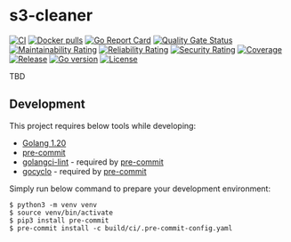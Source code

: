 # s3-cleaner
[![CI](https://github.com/bilalcaliskan/s3-cleaner/workflows/CI/badge.svg?event=push)](https://github.com/bilalcaliskan/s3-cleaner/actions?query=workflow%3ACI)
[![Docker pulls](https://img.shields.io/docker/pulls/bilalcaliskan/s3-cleaner)](https://hub.docker.com/r/bilalcaliskan/s3-cleaner/)
[![Go Report Card](https://goreportcard.com/badge/github.com/bilalcaliskan/s3-cleaner)](https://goreportcard.com/report/github.com/bilalcaliskan/s3-cleaner)
[![Quality Gate Status](https://sonarcloud.io/api/project_badges/measure?project=bilalcaliskan_s3-cleaner&metric=alert_status)](https://sonarcloud.io/summary/new_code?id=bilalcaliskan_s3-cleaner)
[![Maintainability Rating](https://sonarcloud.io/api/project_badges/measure?project=bilalcaliskan_s3-cleaner&metric=sqale_rating)](https://sonarcloud.io/summary/new_code?id=bilalcaliskan_s3-cleaner)
[![Reliability Rating](https://sonarcloud.io/api/project_badges/measure?project=bilalcaliskan_s3-cleaner&metric=reliability_rating)](https://sonarcloud.io/summary/new_code?id=bilalcaliskan_s3-cleaner)
[![Security Rating](https://sonarcloud.io/api/project_badges/measure?project=bilalcaliskan_s3-cleaner&metric=security_rating)](https://sonarcloud.io/summary/new_code?id=bilalcaliskan_s3-cleaner)
[![Coverage](https://sonarcloud.io/api/project_badges/measure?project=bilalcaliskan_s3-cleaner&metric=coverage)](https://sonarcloud.io/summary/new_code?id=bilalcaliskan_s3-cleaner)
[![Release](https://img.shields.io/github/release/bilalcaliskan/s3-cleaner.svg)](https://github.com/bilalcaliskan/s3-cleaner/releases/latest)
[![Go version](https://img.shields.io/github/go-mod/go-version/bilalcaliskan/s3-cleaner)](https://github.com/bilalcaliskan/s3-cleaner)
[![License](https://img.shields.io/badge/License-Apache%202.0-blue.svg)](https://opensource.org/licenses/Apache-2.0)

TBD

## Development
This project requires below tools while developing:
- [Golang 1.20](https://golang.org/doc/go1.20)
- [pre-commit](https://pre-commit.com/)
- [golangci-lint](https://golangci-lint.run/usage/install/) - required by [pre-commit](https://pre-commit.com/)
- [gocyclo](https://github.com/fzipp/gocyclo) - required by [pre-commit](https://pre-commit.com/)

Simply run below command to prepare your development environment:
```shell
$ python3 -m venv venv
$ source venv/bin/activate
$ pip3 install pre-commit
$ pre-commit install -c build/ci/.pre-commit-config.yaml
```
